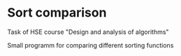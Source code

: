 # Sort comparison
Task of HSE course "Design and analysis of algorithms"

Small programm for comparing different sorting functions
